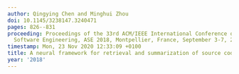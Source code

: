 ```yaml
---
author: Qingying Chen and Minghui Zhou
doi: 10.1145/3238147.3240471
pages: 826--831
proceeding: Proceedings of the 33rd ACM/IEEE International Conference on Automated
  Software Engineering, ASE 2018, Montpellier, France, September 3-7, 2018
timestamp: Mon, 23 Nov 2020 12:33:09 +0100
title: A neural framework for retrieval and summarization of source code
year: '2018'
---
```

